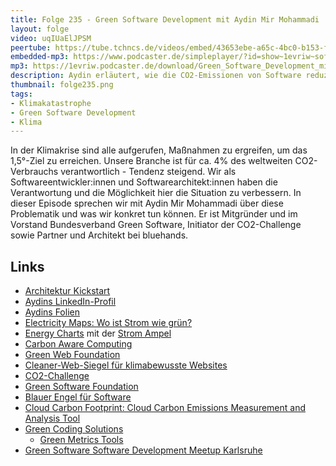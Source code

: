 ```yaml
---
title: Folge 235 - Green Software Development mit Aydin Mir Mohammadi
layout: folge
video: uqIUaElJPSM
peertube: https://tube.tchncs.de/videos/embed/43653ebe-a65c-4bc0-b153-f2196702dd4b
embedded-mp3: https://www.podcaster.de/simpleplayer/?id=show~1evriw~software-architektur-im-stream~pod-3536fecb2b545c5890b939e98f&v=1729273084
mp3: https://1evriw.podcaster.de/download/Green_Software_Development_mit_Aydin_Mir_Mohammadi.mp3
description: Aydin erläutert, wie die CO2-Emissionen von Software reduziert werden können.
thumbnail: folge235.png
tags:
- Klimakatastrophe
- Green Software Development
- Klima
---
```


In der Klimakrise sind alle aufgerufen, Maßnahmen zu ergreifen, um das
1,5°-Ziel zu erreichen. Unsere Branche ist für ca. 4% des weltweiten
CO2-Verbrauchs verantwortlich - Tendenz steigend. Wir als
Softwareentwickler:innen und Softwarearchitekt:innen haben die
Verantwortung und die Möglichkeit hier die Situation zu verbessern. In
dieser Episode sprechen wir mit Aydin Mir Mohammadi über diese
Problematik und was wir konkret tun können. Er ist Mitgründer und im
Vorstand Bundesverband Green Software, Initiator der CO2-Challenge
sowie Partner und Architekt bei bluehands.

## Links

* [Architektur Kickstart](https://www.socreatory.com/de/trainings/arch-kickstart)
* [Aydins LinkedIn-Profil](https://www.linkedin.com/in/aydin-mir-mohammadi/)
* [Aydins Folien](/sketchnotes/folge235.pdf)
* [Electricity Maps: Wo ist Strom wie grün?](https://app.electricitymaps.com/map)
* [Energy Charts](https://energy-charts.info/) mit der [Strom Ampel](https://energy-charts.info/charts/power/chart.htm?l=de&c=DE) 
* [Carbon Aware Computing](https://www.carbon-aware-computing.com/)
* [Green Web Foundation](https://www.thegreenwebfoundation.org/)
* [Cleaner-Web-Siegel für klimabewusste Websites](https://cleaner-web.com/) 
* [CO2-Challenge](https://co2-challenge.de/)
* [Green Software Foundation](https://greensoftware.foundation/)
* [Blauer Engel für Software](https://www.blauer-engel.de/de/produktwelt/software)
* [Cloud Carbon Footprint: Cloud Carbon Emissions Measurement and Analysis Tool](https://www.cloudcarbonfootprint.org/)
* [Green Coding Solutions](https://www.green-coding.io/de/)
  * [Green Metrics
    Tools](https://www.green-coding.io/de/projects/green-metrics-tool/)
* [Green Software Software Development Meetup Karlsruhe](https://www.meetup.com/de-DE/green-software-development-karlsruhe/)
